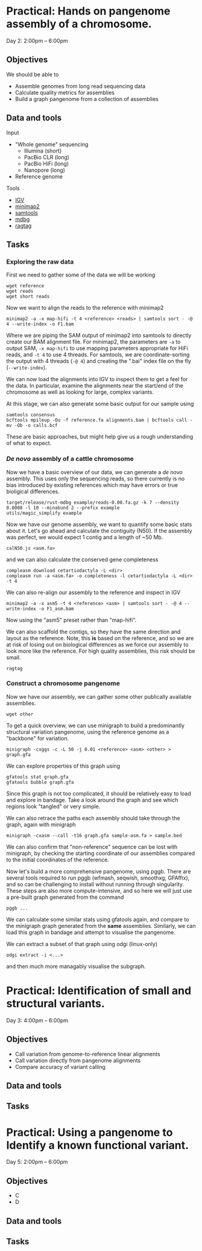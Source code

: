 # Practical: Hands on pangenome assembly of a chromosome.
Day 2: 2:00pm – 6:00pm

## Objectives
We should be able to 
 - Assemble genomes from long read sequencing data
 - Calculate quality metrics for assemblies
 - Build a graph pangenome from a collection of assemblies

## Data and tools

Input
 - "Whole genome" sequencing
   - Illumina (short)
   - PacBio CLR (long)
   - PacBio HiFi (long)
   - Nanopore (long)
 - Reference genome

Tools
 - [IGV](https://github.com/igvteam/igv)
 - [minimap2](https://github.com/lh3/minimap2)
 - [samtools](https://github.com/samtools/samtools)
 - [mdbg](https://github.com/ekimb/rust-mdbg)
 - [ragtag](https://github.com/malonge/RagTag)


## Tasks

### Exploring the raw data

First we need to gather some of the data we will be working
```
wget reference
wget reads
wget short reads
```

Now we want to align the reads to the reference with minimap2
```
minimap2 -a -x map-hifi -t 4 <reference> <reads> | samtools sort - -@ 4 --write-index -o F1.bam
```

Where we are piping the SAM output of minimap2 into samtools to directly create our BAM alignment file.
For minimap2, the parameters are `-a` to output SAM, `-x map-hifi` to use mapping parameters appropriate for HiFi reads, and `-t 4` to use 4 threads.
For samtools, we are coordinate-sorting the output with 4 threads (`-@ 4`) and creating the ".bai" index file on the fly (`--write-index`).

We can now load the alignments into IGV to inspect them to get a feel for the data.
In particular, examine the alignments near the start/end of the chromosome as well as looking for large, complex variants.

At this stage, we can also generate some basic output for our sample using 
```
samtools consensus
bcftools mpileup -Ou -f reference.fa alignments.bam | bcftools call -mv -Ob -o calls.bcf
```

These are basic approaches, but might help give us a rough understanding of what to expect.


### _De novo_ assembly of a cattle chromosome

Now we have a basic overview of our data, we can generate a _de novo_ assembly.
This uses only the sequencing reads, so there currently is no bias introduced by existing references which may have errors or true bioligical differences.

```
target/release/rust-mdbg example/reads-0.00.fa.gz -k 7 --density 0.0008 -l 10 --minabund 2 --prefix example
utils/magic_simplify example
```

Now we have our genome assembly, we want to quantify some basic stats about it.
Let's go ahead and calculate the contiguity (N50).
If the assembly was perfect, we would expect 1 contig and a length of ~50 Mb.
```
calN50.js <asm.fa>
```

and we can also calculate the conserved gene completeness
```
compleasm download cetartiodactyla -L <dir>
compleasm run -a <asm.fa> -o completeness -l cetartiodactyla -L <dir> -t 4
```

We can also re-align our assembly to the reference and inspect in IGV
```
minimap2 -a -x asm5 -t 4 <reference> <asm> | samtools sort - -@ 4 --write-index -o F1_asm.bam
```
Now using the "asm5" preset rather than "map-hifi".

We can also scaffold the contigs, so they have the same direction and layout as the reference.
Note, this **is** based on the reference, and so we are at risk of losing out on biological differences as we force our assembly to look more like the reference.
For high quality assemblies, this risk should be small.

```
ragtag
```

### Construct a chromosome pangenome

Now we have our assembly, we can gather some other publically available assemblies.
```
wget other
```

To get a quick overview, we can use minigraph to build a predominantly structural variation pangenome, using the reference genome as a "backbone" for variation.
```
minigraph -cxggs -c -L 50 -j 0.01 <reference> <asm> <other> > graph.gfa
```

We can explore properties of this graph using
```
gfatools stat graph.gfa
gfatools bubble graph.gfa
```

Since this graph is not too complicated, it should be relatively easy to load and explore in bandage.
Take a look around the graph and see which regions look "tangled" or very simple.

We can also retrace the paths each assembly should take through the graph, again with minigraph
```
minigraph -cxasm --call -t16 graph.gfa sample-asm.fa > sample.bed
```

We can also confirm that "non-reference" sequence can be lost with minigraph, by checking the starting coordinate of our assemblies compared to the initial coordinates of the reference.

Now let's build a more comprehensive pangenome, using pggb.
There are several tools required to run pggb (wfmash, seqwish, smoothxg, GFAffix), and so can be challenging to install without running through singularity.
These steps are also more compute-intensive, and so here we will just use a pre-built graph generated from the command
```
pggb ...
```

We can calculate some similar stats using gfatools again, and compare to the minigraph graph generated from the **same** assemblies.
Similarly, we can load this graph in bandage and attempt to visualise the pangenome.

We can extract a subset of that graph using odgi (linux-only)
```
odgi extract -i <...>
```

and then much more managably visualise the subgraph.


# Practical: Identification of small and structural variants.
Day 3: 4:00pm – 6:00pm

## Objectives
 - Call variation from genome-to-reference linear alignments
 - Call variation directly from pangenome alignments
 - Compare accuracy of variant calling

## Data and tools

## Tasks

# Practical: Using a pangenome to Identify a known functional variant.
Day 5: 2:00pm – 6:00pm

## Objectives
 - C
 - D

## Data and tools

## Tasks
